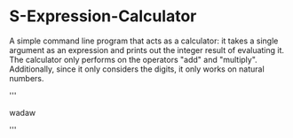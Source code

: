 # S-Expression-Calculator
A simple command line program that acts as a calculator: it takes a single argument as an expression and prints out the integer result of evaluating it. 
The calculator only performs on the operators "add" and "multiply". 
Additionally, since it only considers the digits, it only works on natural numbers.

'''

wadaw


'''
